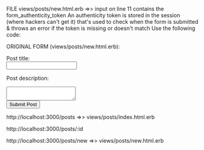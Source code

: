 
FILE views/posts/new.html.erb   =>> input on line 11 contains the form_authenticity_token
    An authenticity token is stored in the session (where hackers can't get it) that's used to check when the form is submitted & throws an error if the token is missing or doesn't match
    Use the following code:         
        <input type="hidden" name="authenticity_token" value="<%= form_authenticity_token %>">


ORIGINAL FORM (views/posts/new.html.erb):
<form method="POST" action="<%= posts_path %>">
  <label>Post title:</label><br>
  <input type="text" id="post_title" name="post[title]"><br>
 
  <label>Post description:</label><br>
  <textarea id="post_description" name="post[description]"></textarea><br>
 
  
  <input type="hidden" name="authenticity_token" value="<%= form_authenticity_token %>">
  <input type="submit" value="Submit Post">
</form>
 










http://localhost:3000/posts         =>>     views/posts/index.html.erb

http://localhost:3000/posts/:id

http://localhost:3000/posts/new     =>>     views/posts/new.html.erb







